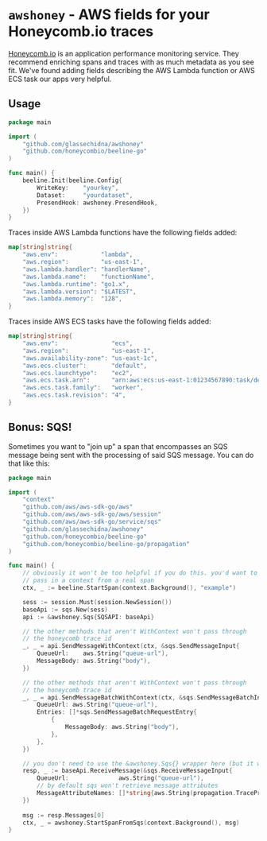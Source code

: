 # `awshoney` - AWS fields for your Honeycomb.io traces

[Honeycomb.io][honeycombio] is an application performance monitoring service. They
recommend enriching spans and traces with as much metadata as you see fit. We've
found adding fields describing the AWS Lambda function or AWS ECS task our apps
very helpful.

[honeycombio]: https://honeycomb.io

## Usage

```go
package main

import (
	"github.com/glassechidna/awshoney"
	"github.com/honeycombio/beeline-go"
)

func main() {
	beeline.Init(beeline.Config{
		WriteKey:    "yourkey",
		Dataset:     "yourdataset",
		PresendHook: awshoney.PresendHook,
	})
}
```

Traces inside AWS Lambda functions have the following fields added:

```go
map[string]string{
    "aws.env":            "lambda",
    "aws.region":         "us-east-1",
    "aws.lambda.handler": "handlerName",
    "aws.lambda.name":    "functionName",
    "aws.lambda.runtime": "go1.x",
    "aws.lambda.version": "$LATEST",
    "aws.lambda.memory":  "128",
}
```

Traces inside AWS ECS tasks have the following fields added:

```go
map[string]string{
    "aws.env":               "ecs",
    "aws.region":            "us-east-1",
    "aws.availability-zone": "us-east-1c",
    "aws.ecs.cluster":       "default",
    "aws.ecs.launchtype":    "ec2",
    "aws.ecs.task.arn":      "arn:aws:ecs:us-east-1:01234567890:task/default/3f3b08db6c984e0f98f05e5d3af242c3",
    "aws.ecs.task.family":   "worker",
    "aws.ecs.task.revision": "4",
}
```

## Bonus: SQS!

Sometimes you want to "join up" a span that encompasses an SQS message being sent
with the processing of said SQS message. You can do that like this:

```go
package main

import (
	"context"
	"github.com/aws/aws-sdk-go/aws"
	"github.com/aws/aws-sdk-go/aws/session"
	"github.com/aws/aws-sdk-go/service/sqs"
	"github.com/glassechidna/awshoney"
	"github.com/honeycombio/beeline-go"
	"github.com/honeycombio/beeline-go/propagation"
)

func main() {
	// obviously it won't be too helpful if you do this. you'd want to
	// pass in a context from a real span
	ctx, _ := beeline.StartSpan(context.Background(), "example")

	sess := session.Must(session.NewSession())
	baseApi := sqs.New(sess)
	api := &awshoney.Sqs{SQSAPI: baseApi}

	// the other methods that aren't WithContext won't pass through
	// the honeycomb trace id
	_, _ = api.SendMessageWithContext(ctx, &sqs.SendMessageInput{
		QueueUrl:    aws.String("queue-url"),
		MessageBody: aws.String("body"),
	})

	// the other methods that aren't WithContext won't pass through
	// the honeycomb trace id
	_, _ = api.SendMessageBatchWithContext(ctx, &sqs.SendMessageBatchInput{
		QueueUrl: aws.String("queue-url"),
		Entries: []*sqs.SendMessageBatchRequestEntry{
			{
				MessageBody: aws.String("body"),
			},
		},
	})

	// you don't need to use the &awshoney.Sqs{} wrapper here (but it won't hurt)
	resp, _ := baseApi.ReceiveMessage(&sqs.ReceiveMessageInput{
		QueueUrl:              aws.String("queue-url"),
		// by default sqs won't retrieve message attributes
		MessageAttributeNames: []*string{aws.String(propagation.TracePropagationHTTPHeader)},
	})
	
	msg := resp.Messages[0]
	ctx, _ = awshoney.StartSpanFromSqs(context.Background(), msg)
}
```